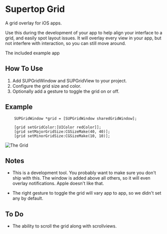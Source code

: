 # Supertop Grid

A grid overlay for iOS apps. 

Use this during the development of your app to help align your interface to a grid, and 
easily spot layout issues. It will overlay every view in your app, but not interfere with
interaction, so you can still move around.

The included example app

## How To Use

1. Add SUPGridWindow and SUPGridView to your project.
2. Configure the grid size and color.
3. Optionally add a gesture to toggle the grid on or off.

Example
-------

```
	SUPGridWindow *grid = [SUPGridWindow sharedGridWindow];
	
	[grid setGridColor:[UIColor redColor]];
	[grid setMajorGridSize:CGSizeMake(40, 40)];
	[grid setMinorGridSize:CGSizeMake(10, 10)];
```

![The Grid](https://raw.githubusercontent.com/supertop/grid-window/master/thegrid.png "I tried to picture clusters of information")

Notes
-----

* This is a development tool. You probably want to make sure you don't ship with this. The 
window is added above all others, so it will even overlay notifications. Apple doesn't like 
that.

* The right gesture to toggle the grid will vary app to app, so we didn't set any by default.

To Do
-----

* The ability to scroll the grid along with scrollviews.
